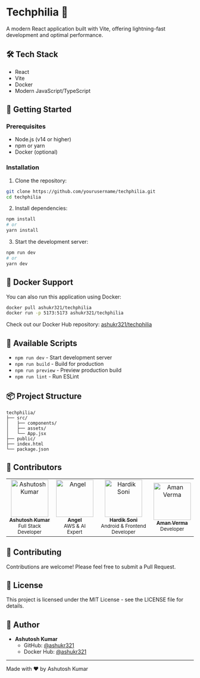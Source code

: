 # Techphilia 🚀

A modern React application built with Vite, offering lightning-fast development and optimal performance.

## 🛠️ Tech Stack

- React
- Vite
- Docker
- Modern JavaScript/TypeScript

## 🚀 Getting Started

### Prerequisites

- Node.js (v14 or higher)
- npm or yarn
- Docker (optional)

### Installation

1. Clone the repository:
```bash
git clone https://github.com/yourusername/techphilia.git
cd techphilia
```

2. Install dependencies:
```bash
npm install
# or
yarn install
```

3. Start the development server:
```bash
npm run dev
# or
yarn dev
```

## 🐳 Docker Support

You can also run this application using Docker:

```bash
docker pull ashukr321/techphilia
docker run -p 5173:5173 ashukr321/techphilia
```

Check out our Docker Hub repository: [ashukr321/techphilia](https://hub.docker.com/u/ashukr321)

## 🔧 Available Scripts

- `npm run dev` - Start development server
- `npm run build` - Build for production
- `npm run preview` - Preview production build
- `npm run lint` - Run ESLint

## 📦 Project Structure

```
techphilia/
├── src/
│   ├── components/
│   ├── assets/
│   └── App.jsx
├── public/
├── index.html
└── package.json
```

## 👥 Contributors

<table>
  <tr>
    <td align="center">
      <a href="https://github.com/Ashukr321">
        <img src="https://avatars.githubusercontent.com/Ashukr321" width="100px;" alt="Ashutosh Kumar"/>
        <br />
        <sub><b>Ashutosh Kumar</b></sub>
      </a>
      <br />
      <sub>Full Stack Developer</sub>
    </td>
    <td align="center">
      <a href="https://github.com/angel7544">
        <img src="https://avatars.githubusercontent.com/angel7544" width="100px;" alt="Angel"/>
        <br />
        <sub><b>Angel</b></sub>
      </a>
      <br />
      <sub>AWS & AI Expert</sub>
    </td>
    <td align="center">
      <a href="https://github.com/ItsHardikSoni">
        <img src="https://avatars.githubusercontent.com/ItsHardikSoni" width="100px;" alt="Hardik Soni"/>
        <br />
        <sub><b>Hardik Soni</b></sub>
      </a>
      <br />
      <sub>Android & Frontend Developer</sub>
    </td>
    <td align="center">
      <a href="https://github.com/amanver02">
        <img src="https://avatars.githubusercontent.com/amanver02" width="100px;" alt="Aman Verma"/>
        <br />
        <sub><b>Aman Verma</b></sub>
      </a>
      <br />
      <sub>Developer</sub>
    </td>
  </tr>
</table>

## 🤝 Contributing

Contributions are welcome! Please feel free to submit a Pull Request.

## 📝 License

This project is licensed under the MIT License - see the LICENSE file for details.

## 👤 Author

- **Ashutosh Kumar**
  - GitHub: [@ashukr321](https://github.com/ashukr321)
  - Docker Hub: [@ashukr321](https://hub.docker.com/u/ashukr321)

---

Made with ❤️ by Ashutosh Kumar
